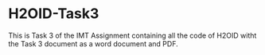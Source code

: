 # H2OID-Task3
This is Task 3 of the IMT Assignment containing all the code of H2OID witht the Task 3 document as a word document and PDF.
